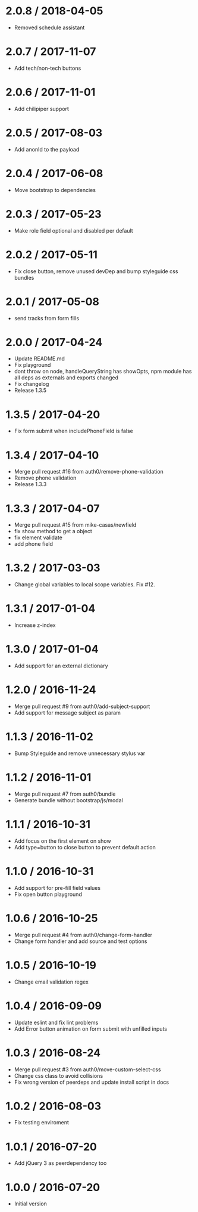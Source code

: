 
2.0.8 / 2018-04-05
==================

  * Removed schedule assistant

2.0.7 / 2017-11-07
==================

  * Add tech/non-tech buttons

2.0.6 / 2017-11-01
==================

  * Add chilipiper support

2.0.5 / 2017-08-03
==================

  * Add anonId to the payload

2.0.4 / 2017-06-08
==================

  * Move bootstrap to dependencies

2.0.3 / 2017-05-23
==================

  * Make role field optional and disabled per default

2.0.2 / 2017-05-11
==================

  * Fix close button, remove unused devDep and bump styleguide css bundles

2.0.1 / 2017-05-08
==================

  * send tracks from form fills

2.0.0 / 2017-04-24
==================

  * Update README.md
  * Fix playground
  * dont throw on node, handleQueryString has showOpts, npm module has all deps as externals and exports changed
  * Fix changelog
  * Release 1.3.5

1.3.5 / 2017-04-20
==================

  * Fix form submit when includePhoneField is false

1.3.4 / 2017-04-10
==================

  * Merge pull request #16 from auth0/remove-phone-validation
  * Remove phone validation
  * Release 1.3.3

1.3.3 / 2017-04-07
==================

  * Merge pull request #15 from mike-casas/newfield
  * fix show method to get a object
  * fix element validate
  * add phone field

1.3.2 / 2017-03-03
==================

  * Change global variables to local scope variables. Fix #12.

1.3.1 / 2017-01-04
==================

  * Increase z-index

1.3.0 / 2017-01-04
==================

  * Add support for an external dictionary

1.2.0 / 2016-11-24
==================

  * Merge pull request #9 from auth0/add-subject-support
  * Add support for message subject as param

1.1.3 / 2016-11-02
==================

  * Bump Styleguide and remove unnecessary stylus var

1.1.2 / 2016-11-01
==================

  * Merge pull request #7 from auth0/bundle
  * Generate bundle without bootstrap/js/modal

1.1.1 / 2016-10-31
==================

  * Add focus on the first element on show
  * Add type=button to close button to prevent default action

1.1.0 / 2016-10-31
==================

  * Add support for pre-fill field values
  * Fix open button playground

1.0.6 / 2016-10-25
==================

  * Merge pull request #4 from auth0/change-form-handler
  * Change form handler and add source and test options

1.0.5 / 2016-10-19
==================

  * Change email validation regex

1.0.4 / 2016-09-09
==================

  * Update eslint and fix lint problems
  * Add Error button animation on form submit with unfilled inputs

1.0.3 / 2016-08-24
==================

  * Merge pull request #3 from auth0/move-custom-select-css
  * Change css class to avoid collisions
  * Fix wrong version of peerdeps and update install script in docs

1.0.2 / 2016-08-03
==================

  * Fix testing enviroment

1.0.1 / 2016-07-20
==================

  * Add jQuery 3 as peerdependency too

1.0.0 / 2016-07-20
===================

  * Initial version
